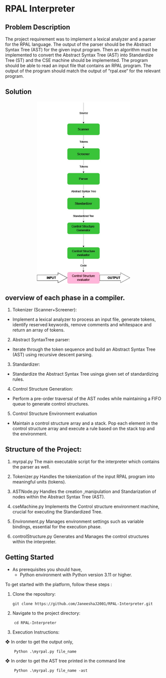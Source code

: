 # RPAL Interpreter

## Problem Description

The project requirement was to implement a lexical analyzer and a parser for the RPAL language. The output of the parser should be the Abstract Syntax Tree (AST) for the given input program. Then an algorithm must be implemented to convert the Abstract Syntax Tree (AST) into Standardize Tree (ST) and the CSE machine should be implemented. The program should be able to read an input file that contains an RPAL program. The output of the program should match the output of “rpal.exe“ for the relevant program.

## Solution

<p align="center">
    <picture>
      <source 
        srcset="how proposed compiler works.jpg"
        media="(prefers-color-scheme: dark)"
      />
      <img 
        src="how proposed compiler works.jpg" 
        alt="How Compiler works Image"
        width="300"
       />
    </picture>
</p>

## overview of each phase in a compiler.

1. Tokenizer (Scanner+Screener):

- Implement a lexical analyzer to process an input file, generate tokens, identify reserved keywords, remove comments and whitespace and return an array of tokens.

2. Abstract SyntaxTree parser:

- Iterate through the token sequence and build an Abstract Syntax Tree (AST) using recursive descent parsing.

3. Standardizer:

- Standardize the Abstract Syntax Tree usinga given set of standardizing rules.

4. Control Structure Generation:

- Perform a pre-order traversal of the AST nodes while maintaining a FIFO queue to generate control structures.

5. Control Structure Environment evaluation

- Maintain a control structure array and a stack. Pop each element in the control structure array and execute a rule based on the stack top and the environment.

## Structure of the Project:

1. myrpal.py The main executable script for the interpreter which contains the parser as well.

2. Tokenizer.py Handles the tokenization of the input RPAL program into meaningful units (tokens).

3. ASTNode.py Handles the creation ,manipulation and Standarization of nodes within the Abstract Syntax Tree (AST).

4. cseMachine.py Implements the Control structure environment machine, crucial for executing the Standardized Tree.

5. Environment.py Manages environment settings such as variable bindings, essential for the execution phase.

6. controlStructure.py Generates and Manages the control structures within the interpreter.

## Getting Started

*   As prerequisites you should have,
    *    Python environment with Python version 3.11 or higher.

To get started with the platform, follow these steps : 

1. Clone the repository:
   ```plaintext
   git clone https://github.com/JaneeshaJ2001/RPAL-Interpreter.git
   ```

2. Navigate to the project directory:
```plaintext
    cd RPAL-Interpreter
```

3. Execution Instructions:

❖ In order to get the output only,
```plaintext
    Python .\myrpal.py file_name
```

❖ In order to get the AST tree printed in the command line
```plaintext
    Python .\myrpal.py file_name -ast
```





